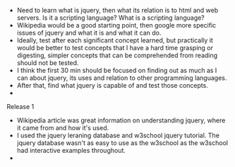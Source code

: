 - Need to learn what is jquery, then what its relation is to html and web servers. Is it a scripting language? What is a scripting language? 
- Wikipedia would be a good starting point, then google more specific issues of jquery and what it is and what it can do.
- Ideally, test after each significant concept learned, but practically it would be better to test concepts that I have a hard time grasping or digesting, simpler concepts that can be comprehended from reading should not be tested.
- I think the first 30 min should be focused on finding out as much as I can about jquery, its uses and relation to other programming languages. 
- After that, find what jquery is capable of and test those concepts.
- 

Release 1
- Wikipedia article was great information on understanding jquery, where it came from and how it's used.
- I used the jquery leraning database and w3school jquery tutorial. The jquery database wasn't as easy to use as the w3school as the w3school had interactive examples throughout.
- 